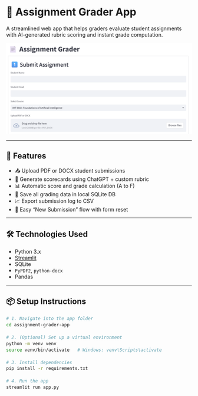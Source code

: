 # 📄 Assignment Grader App

A streamlined web app that helps graders evaluate student assignments with AI-generated rubric scoring and instant grade computation.

![App Screenshot](screenshot.png)

---

## 🚀 Features

- 📤 Upload PDF or DOCX student submissions
- 🤖 Generate scorecards using ChatGPT + custom rubric
- 📊 Automatic score and grade calculation (A to F)
- 🧠 Save all grading data in local SQLite DB
- 📈 Export submission log to CSV
- 🔁 Easy “New Submission” flow with form reset

---

## 🛠 Technologies Used

- Python 3.x
- [Streamlit](https://streamlit.io/)
- SQLite
- `PyPDF2`, `python-docx`
- Pandas

---

## 📦 Setup Instructions

```bash
# 1. Navigate into the app folder
cd assignment-grader-app

# 2. (Optional) Set up a virtual environment
python -m venv venv
source venv/bin/activate   # Windows: venv\Scripts\activate

# 3. Install dependencies
pip install -r requirements.txt

# 4. Run the app
streamlit run app.py

